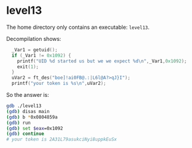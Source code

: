 # level13

The home directory only contains an executable: `level13`.

Decompilation shows:

```C
  _Var1 = getuid();
  if (_Var1 != 0x1092) {
    printf("UID %d started us but we we expect %d\n",_Var1,0x1092);
    exit(1);
  }
  uVar2 = ft_des("boe]!ai0FB@.:|L6l@A?>qJ}I");
  printf("your token is %s\n",uVar2);
```

So the answer is:

```bash
gdb ./level13
(gdb) disas main
(gdb) b *0x0804859a
(gdb) run
(gdb) set $eax=0x1092
(gdb) continue
# your token is 2A31L79asukciNyi8uppkEuSx
```

